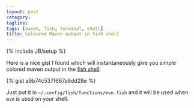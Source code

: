 ```yaml
---
layout: post
category:
tagline:
tags: [maven, fish, terminal, shell]
title: Coloured Maven output in fish shell
---
```

{% include JB/setup %}

Here is a nice gist I found which will instantaneously give you simple colored maven output in the [fish shell](http://fishshell.com):

{% gist a9b74c537f667a8dd28e %}

Just put it in `~/.config/fish/functions/mvn.fish` and it will be used when `mvn` is used on your shell.
